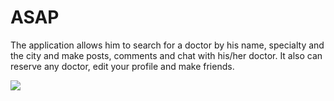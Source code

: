 # ASAP

The application allows him to search for a doctor by his name, specialty and the city and make posts, comments and chat with his/her doctor. 
It also can reserve any doctor, edit your profile and make friends.  

![](screenshots/10.png)
